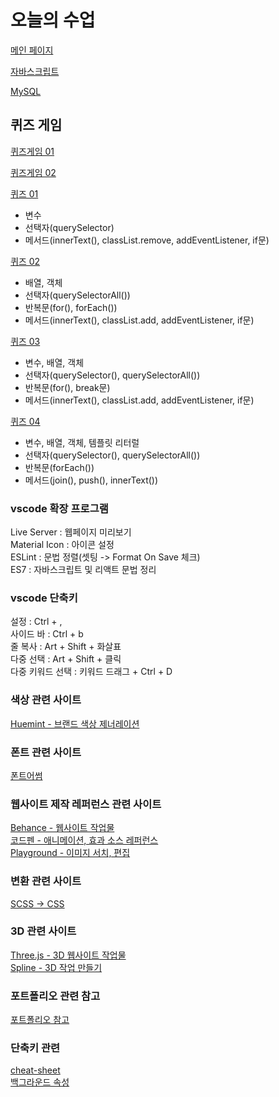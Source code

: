 # 오늘의 수업
[메인 페이지](https://hwanginji.github.io/class2024/)   

[자바스크립트](https://hwanginji.github.io/class2024/javascript/index.html)   

[MySQL](https://hwanginji.github.io/class2024/mysql/index.html)   

## 퀴즈 게임   
[퀴즈게임 01](https://hwanginji.github.io/class2024/quiz/index.html)   

[퀴즈게임 02](https://hwanginji.github.io/class2024/quiz/indexE01.html)   

[퀴즈 01](https://hwanginji.github.io/class2024/quiz/quiz01.html)   
- 변수
- 선택자(querySelector)
- 메서드(innerText(), classList.remove, addEventListener, if문)   

[퀴즈 02](https://hwanginji.github.io/class2024/quiz/quiz02.html)   
- 배열, 객체   
- 선택자(querySelectorAll())   
- 반복문(for(), forEach())   
- 메서드(innerText(), classList.add, addEventListener, if문)   

[퀴즈 03](https://hwanginji.github.io/class2024/quiz/quiz03.html)   
- 변수, 배열, 객체   
- 선택자(querySelector(), querySelectorAll())   
- 반복문(for(), break문)   
- 메서드(innerText(), classList.add, addEventListener, if문)   

[퀴즈 04](https://hwanginji.github.io/class2024/quiz/quiz04.html)   
- 변수, 배열, 객체, 템플릿 리터럴   
- 선택자(querySelector(), querySelectorAll())   
- 반복문(forEach())   
- 메서드(join(), push(), innerText())   

### vscode 확장 프로그램
Live Server : 웹페이지 미리보기   
Material Icon : 아이콘 설정   
ESLint : 문법 정렬(셋팅 -> Format On Save 체크)   
ES7 : 자바스크립트 및 리액트 문법 정리   

### vscode 단축키
설정 : Ctrl + ,   
사이드 바 : Ctrl + b   
줄 복사 : Art + Shift + 화살표  
다중 선택 : Art + Shift + 클릭   
다중 키워드 선택 : 키워드 드래그 + Ctrl + D   

### 색상 관련 사이트
[Huemint - 브랜드 색상 제너레이션](https://huemint.com/brand-intersection/)   

### 폰트 관련 사이트   
[폰트어썸](https://wess.tistory.com/)   

### 웹사이트 제작 레퍼런스 관련 사이트
[Behance - 웹사이트 작업물](https://www.behance.net/?log_shim_removal=1)   
[코드펜 - 애니메이션, 효과 소스 레퍼런스](https://wsss.tistory.com/category/Animation/CSS3)   
[Playground - 이미지 서치, 편집](https://playground.com/)   

### 변환 관련 사이트
[SCSS -> CSS](https://www.sassmeister.com/)   

### 3D 관련 사이트
[Three.js - 3D 웹사이트 작업물](https://threejs.org/)   
[Spline - 3D 작업 만들기](https://spline.design/)  

### 포트폴리오 관련 참고   
[포트폴리오 참고](https://github.com/webstoryboy/studyPORT?tab=readme-ov-file)   

### 단축키 관련
[cheat-sheet](https://docs.emmet.io/cheat-sheet/)   
[백그라운드 속성](https://webzz.tistory.com/380)   